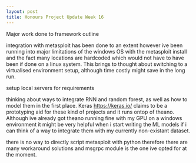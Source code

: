 ```yaml
---
layout: post
title: Honours Project Update Week 16
---
```

Major work done to framework outline

integration with metasploit has been done to an extent however ive been running into major limitations of the windows OS with the metasploit install and the fact many locations are hardcoded which would not have to have been if done on a linux system. This brings to thought about switching to a virtualised environment setup, although time costly might save in the long run.

setup local servers for requirements

thinking about ways to integrate RNN and random forest, as well as how to model them in the first place. Keras https://keras.io/ claims to be a prototyping aid for these kind of projects and it runs ontop of theano. Although ive already got theano running fine with my GPU on a windows environment it might be very helpful when i start writing the ML models if i can think of a way to integrate them with my currently non-existant dataset.

there is no way to directly script metasploit with python therefore there are many workaround solutions and msgrpc module is the one ive opted for at the moment.
